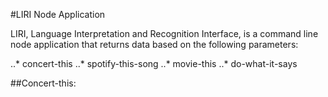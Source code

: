 #LIRI Node Application

LIRI, Language Interpretation and Recognition Interface, is a command line node application that returns data based on the following parameters:

..* concert-this
..* spotify-this-song
..* movie-this
..* do-what-it-says

##Concert-this:


